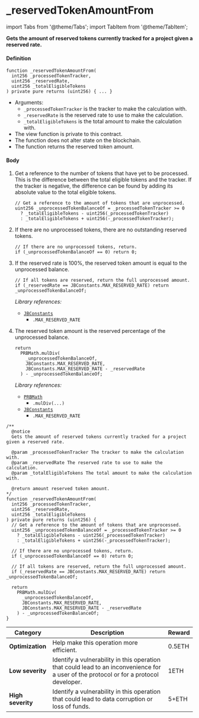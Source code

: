 # _reservedTokenAmountFrom

import Tabs from '@theme/Tabs';
import TabItem from '@theme/TabItem';

<Tabs>
<TabItem value="Step by step" label="Step by step">

**Gets the amount of reserved tokens currently tracked for a project given a reserved rate.**

#### Definition

```
function _reservedTokenAmountFrom(
  int256 _processedTokenTracker,
  uint256 _reservedRate,
  uint256 _totalEligibleTokens
) private pure returns (uint256) { ... }
```

* Arguments:
  * `_processedTokenTracker` is the tracker to make the calculation with.
  * `_reservedRate` is the reserved rate to use to make the calculation.
  * `_totalEligibleTokens` is the total amount to make the calculation with.
* The view function is private to this contract.
* The function does not alter state on the blockchain.
* The function returns the reserved token amount.

#### Body

1.  Get a reference to the number of tokens that have yet to be processed. This is the difference between the total eligible tokens and the tracker. If the tracker is negative, the difference can be found by adding its absolute value to the total eligible tokens.

    ```
    // Get a reference to the amount of tokens that are unprocessed.
    uint256 _unprocessedTokenBalanceOf = _processedTokenTracker >= 0
      ? _totalEligibleTokens - uint256(_processedTokenTracker)
      : _totalEligibleTokens + uint256(-_processedTokenTracker);
    ```
2.  If there are no unprocessed tokens, there are no outstanding reserved tokens.

    ```
    // If there are no unprocessed tokens, return.
    if (_unprocessedTokenBalanceOf == 0) return 0;
    ```
3.  If the reserved rate is 100%, the reserved token amount is equal to the unprocessed balance.

    ```
    // If all tokens are reserved, return the full unprocessed amount.
    if (_reservedRate == JBConstants.MAX_RESERVED_RATE) return _unprocessedTokenBalanceOf;
    ```

    _Library references:_

    * [`JBConstants`](/api/libraries/jbconstants.md)
      * `.MAX_RESERVED_RATE`
4.  The reserved token amount is the reserved percentage of the unprocessed balance.

    ```
    return
      PRBMath.mulDiv(
        _unprocessedTokenBalanceOf,
        JBConstants.MAX_RESERVED_RATE,
        JBConstants.MAX_RESERVED_RATE - _reservedRate
      ) - _unprocessedTokenBalanceOf;
    ```

    _Library references:_

    * [`PRBMath`](https://github.com/hifi-finance/prb-math/blob/main/contracts/PRBMath.sol)
      * `.mulDiv(...)`
    * [`JBConstants`](/api/libraries/jbconstants.md)
      * `.MAX_RESERVED_RATE`

</TabItem>

<TabItem value="Only code" label="Only code">

```
/**
  @notice
  Gets the amount of reserved tokens currently tracked for a project given a reserved rate.

  @param _processedTokenTracker The tracker to make the calculation with.
  @param _reservedRate The reserved rate to use to make the calculation.
  @param _totalEligibleTokens The total amount to make the calculation with.

  @return amount reserved token amount.
*/
function _reservedTokenAmountFrom(
  int256 _processedTokenTracker,
  uint256 _reservedRate,
  uint256 _totalEligibleTokens
) private pure returns (uint256) {
  // Get a reference to the amount of tokens that are unprocessed.
  uint256 _unprocessedTokenBalanceOf = _processedTokenTracker >= 0 
    ? _totalEligibleTokens - uint256(_processedTokenTracker)
    : _totalEligibleTokens + uint256(-_processedTokenTracker);

  // If there are no unprocessed tokens, return.
  if (_unprocessedTokenBalanceOf == 0) return 0;

  // If all tokens are reserved, return the full unprocessed amount.
  if (_reservedRate == JBConstants.MAX_RESERVED_RATE) return _unprocessedTokenBalanceOf;

  return
    PRBMath.mulDiv(
      _unprocessedTokenBalanceOf,
      JBConstants.MAX_RESERVED_RATE,
      JBConstants.MAX_RESERVED_RATE - _reservedRate
    ) - _unprocessedTokenBalanceOf;
}
```

</TabItem>

<TabItem value="Bug bounty" label="Bug bounty">

| Category          | Description                                                                                                                            | Reward |
| ----------------- | -------------------------------------------------------------------------------------------------------------------------------------- | ------ |
| **Optimization**  | Help make this operation more efficient.                                                                                               | 0.5ETH |
| **Low severity**  | Identify a vulnerability in this operation that could lead to an inconvenience for a user of the protocol or for a protocol developer. | 1ETH   |
| **High severity** | Identify a vulnerability in this operation that could lead to data corruption or loss of funds.                                        | 5+ETH  |

</TabItem>
</Tabs>
